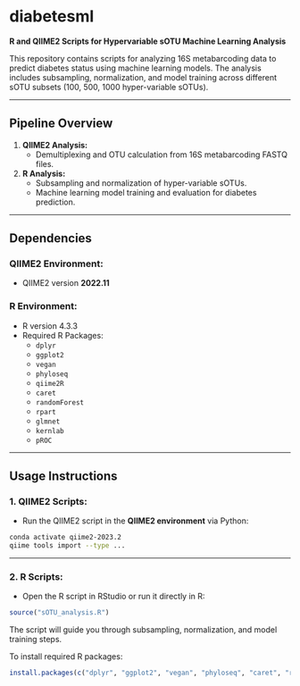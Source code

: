# diabetesml
**R and QIIME2 Scripts for Hypervariable sOTU Machine Learning Analysis**  

This repository contains scripts for analyzing 16S metabarcoding data to predict diabetes status using machine learning models. The analysis includes subsampling, normalization, and model training across different sOTU subsets (100, 500, 1000 hyper-variable sOTUs).  

---

##  **Pipeline Overview**  
1. **QIIME2 Analysis:**  
   - Demultiplexing and OTU calculation from 16S metabarcoding FASTQ files.  
2. **R Analysis:**  
   - Subsampling and normalization of hyper-variable sOTUs.  
   - Machine learning model training and evaluation for diabetes prediction.  

---

##  **Dependencies**  
### **QIIME2 Environment:**  
- QIIME2 version **2022.11**    
   
### **R Environment:**  
- R version 4.3.3  
- Required R Packages:  
   - `dplyr`  
   - `ggplot2`  
   - `vegan`  
   - `phyloseq`  
   - `qiime2R`  
   - `caret`  
   - `randomForest`  
   - `rpart`  
   - `glmnet`  
   - `kernlab`  
   - `pROC`

---

##  **Usage Instructions**  

### **1. QIIME2 Scripts:**  
- Run the QIIME2 script in the **QIIME2 environment** via Python:  
```bash
conda activate qiime2-2023.2
qiime tools import --type ...  
```

---
### **2. R Scripts:**
- Open the R script in RStudio or run it directly in R:
```r  
source("sOTU_analysis.R")  
```
The script will guide you through subsampling, normalization, and model training steps.

To install required R packages:  
```r  
install.packages(c("dplyr", "ggplot2", "vegan", "phyloseq", "caret", "randomForest", "rpart", "glmnet", "kernlab", "pROC"))  
```
